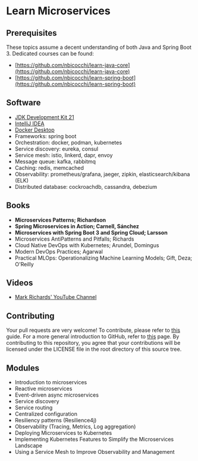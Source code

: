 # Learn Microservices

## Prerequisites
These topics assume a decent understanding of both Java and Spring Boot 3. Dedicated courses can be found:
* [https://github.com/nbicocchi/learn-java-core](https://github.com/nbicocchi/learn-java-core)
* [https://github.com/nbicocchi/learn-spring-boot](https://github.com/nbicocchi/learn-spring-boot)

## Software
* [JDK Development Kit 21](https://www.oracle.com/it/java/technologies/downloads/)
* [IntelliJ IDEA](https://www.jetbrains.com/idea/)
* [Docker Desktop](https://www.docker.com/products/docker-desktop/)
* Frameworks: spring boot
* Orchestration: docker, podman, kubernetes
* Service discovery: eureka, consul
* Service mesh: istio, linkerd, dapr, envoy
* Message queue: kafka, rabbitmq
* Caching: redis, memcached 
* Observability: prometheus/grafana, jaeger, zipkin, elasticsearch/kibana (ELK)
* Distributed database: cockroachdb, cassandra, debezium

## Books
* **Microservices Patterns; Richardson**
* **Spring Microservices in Action; Carnell, Sánchez**
* **Microservices with Spring Boot 3 and Spring Cloud; Larsson**
* Microservices AntiPatterns and Pitfalls; Richards
* Cloud Native DevOps with Kubernetes; Arundel, Domingus
* Modern DevOps Practices; Agarwal
* Practical MLOps: Operationalizing Machine Learning Models; Gift, Deza; O'Reilly

## Videos
* [Mark Richards' YouTube Channel](https://www.youtube.com/@markrichards5014/videos)

## Contributing
Your pull requests are very welcome! To contribute, please refer to [this](https://docs.github.com/en/pull-requests/collaborating-with-pull-requests/proposing-changes-to-your-work-with-pull-requests/creating-a-pull-request) guide. For a more general introduction to GitHub, refer to [this](https://github.com/skills/) page. By contributing to this repository, you agree that your contributions will be licensed under the LICENSE file in the root directory of this source tree.

## Modules
* Introduction to microservices
* Reactive microservices
* Event-driven async microservices
* Service discovery
* Service routing
* Centralized configuration
* Resiliency patterns (Resilience4j)
* Observability (Tracing, Metrics, Log aggregation)
* Deploying Microservices to Kubernetes
* Implementing Kubernetes Features to Simplify the Microservices Landscape
* Using a Service Mesh to Improve Observability and Management

